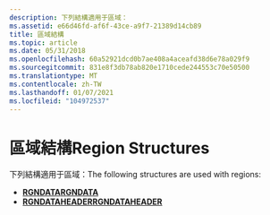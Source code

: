 ```yaml
---
description: 下列結構適用于區域：
ms.assetid: e66d46fd-af6f-43ce-a9f7-21389d14cb89
title: 區域結構
ms.topic: article
ms.date: 05/31/2018
ms.openlocfilehash: 60a52921dcd0b7ae408a4aceafd38d6e78a029f9
ms.sourcegitcommit: 831e8f3db78ab820e1710cede244553c70e50500
ms.translationtype: MT
ms.contentlocale: zh-TW
ms.lasthandoff: 01/07/2021
ms.locfileid: "104972537"
---
```

# <a name="region-structures"></a><span data-ttu-id="31d59-103">區域結構</span><span class="sxs-lookup"><span data-stu-id="31d59-103">Region Structures</span></span>

<span data-ttu-id="31d59-104">下列結構適用于區域：</span><span class="sxs-lookup"><span data-stu-id="31d59-104">The following structures are used with regions:</span></span>

-   [<span data-ttu-id="31d59-105">**RGNDATA**</span><span class="sxs-lookup"><span data-stu-id="31d59-105">**RGNDATA**</span></span>](/windows/desktop/api/Wingdi/ns-wingdi-rgndata)
-   [<span data-ttu-id="31d59-106">**RGNDATAHEADER**</span><span class="sxs-lookup"><span data-stu-id="31d59-106">**RGNDATAHEADER**</span></span>](/windows/desktop/api/Wingdi/ns-wingdi-rgndataheader)

 

 



